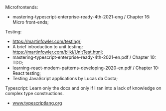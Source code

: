 Microfrontends:
- mastering-typescript-enterprise-ready-4th-2021-eng / Chapter 16: Micro front-ends;

Testing:
- https://martinfowler.com/testing/;
- A brief introduction to unit testing: https://martinfowler.com/bliki/UnitTest.html;
- mastering-typescript-enterprise-ready-4th-2021-en.pdf / Chapter 10: TDD;
- learning-react-modern-patterns-developing-2020-en.pdf / Chapter 10: React testing;
- Testing JavaScript applications by Lucas da Costa;

Typescript:
Learn only the docs and only if I ran into a lack of knowledge on complex type constructions.
- www.typescriptlang.org
